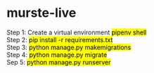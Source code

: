 # murste-live

Step 1: Create a virtual environment
       <mark>pipenv shell</mark><br/>
Step 2: <mark>pip install -r requirements.txt</mark><br/>
Step 3: <mark>python manage.py makemigrations</mark><br/>
Step 4: <mark>python manage.py migrate</mark><br/>
Sep 5: <mark>python manage.py runserver</mark><br/>
